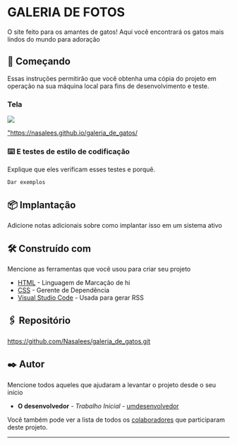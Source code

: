 # GALERIA DE FOTOS

O site feito para os amantes de gatos! Aqui você encontrará os gatos mais lindos do mundo para adoração 

## 🚀 Começando

Essas instruções permitirão que você obtenha uma cópia do projeto em operação na sua máquina local para fins de desenvolvimento e teste.

### Tela 
<img src="tela_1.jpg">


<a href="https://nasalees.github.io/galeria_de_gatos/">"https://nasalees.github.io/galeria_de_gatos/</a>
### ⌨️ E testes de estilo de codificação

Explique que eles verificam esses testes e porquê.

```
Dar exemplos
```

## 📦 Implantação

Adicione notas adicionais sobre como implantar isso em um sistema ativo

## 🛠️ Construído com

Mencione as ferramentas que você usou para criar seu projeto

* [HTML](https://www.w3schools.com/html/default.asp) - Linguagem de Marcação de hi
* [CSS](https://www.w3schools.com/css/default.asp) - Gerente de Dependência
* [Visual Studio Code](https://code.visualstudio.com/) - Usada para gerar RSS

## 🖇️ Repositório

https://github.com/Nasalees/galeria_de_gatos.git


## ✒️ Autor

Mencione todos aqueles que ajudaram a levantar o projeto desde o seu início

* **O desenvolvedor** - *Trabalho Inicial* - [umdesenvolvedor](https://github.com/Nasalees)


Você também pode ver a lista de todos os [colaboradores](https://github.com/usuario/projeto/colaboradores) que participaram deste projeto.

---
